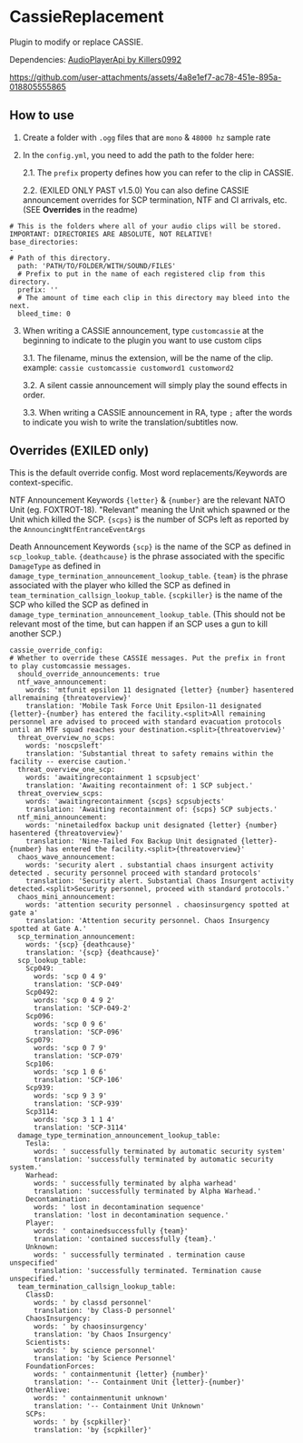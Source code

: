 # CassieReplacement
 Plugin to modify or replace CASSIE.

Dependencies:
[AudioPlayerApi by Killers0992](https://github.com/Killers0992/AudioPlayerApi/)


https://github.com/user-attachments/assets/4a8e1ef7-ac78-451e-895a-018805555865

## How to use
1. Create a folder with `.ogg` files that are `mono` & `48000 hz` sample rate

2. In the `config.yml`, you need to add the path to the folder here:

   2.1. The `prefix` property defines how you can refer to the clip in CASSIE.
	 
	 2.2. (EXILED ONLY PAST v1.5.0) You can also define CASSIE announcement overrides for SCP termination, NTF and CI arrivals, etc. (SEE **Overrides** in the readme)
```
# This is the folders where all of your audio clips will be stored. IMPORTANT: DIRECTORIES ARE ABSOLUTE, NOT RELATIVE!
base_directories:
-
# Path of this directory.
  path: 'PATH/TO/FOLDER/WITH/SOUND/FILES'
  # Prefix to put in the name of each registered clip from this directory.
  prefix: ''
  # The amount of time each clip in this directory may bleed into the next.
  bleed_time: 0
```
 
3. When writing a CASSIE announcement, type `customcassie` at the beginning to indicate to the plugin you want to use custom clips

   3.1. The filename, minus the extension, will be the name of the clip.
example: `cassie customcassie customword1 customword2`

   3.2. A silent cassie announcement will simply play the sound effects in order.
	 
	 3.3. When writing a CASSIE announcement in RA, type `;` after the words to indicate you wish to write the translation/subtitles now.

## Overrides (EXILED only)

This is the default override config.
Most word replacements/Keywords are context-specific.

NTF Announcement Keywords
`{letter}` & `{number}` are the relevant NATO Unit (eg. FOXTROT-18). "Relevant" meaning the Unit which spawned or the Unit which killed the SCP.
`{scps}` is the number of SCPs left as reported by the `AnnouncingNtfEntranceEventArgs`

Death Announcement Keywords
`{scp}` is the name of the SCP as defined in `scp_lookup_table`.
`{deathcause}` is the phrase associated with the specific `DamageType` as defined in `damage_type_termination_announcement_lookup_table`.
`{team}` is the phrase associated with the player who killed the SCP as defined in `team_termination_callsign_lookup_table`.
`{scpkiller}` is the name of the SCP who killed the SCP as defined in `damage_type_termination_announcement_lookup_table`. (This should not be relevant most of the time, but can happen if an SCP uses a gun to kill another SCP.)
```
cassie_override_config:
# Whether to override these CASSIE messages. Put the prefix in front to play customcassie messages.
  should_override_announcements: true
  ntf_wave_announcement:
    words: 'mtfunit epsilon 11 designated {letter} {number} hasentered allremaining {threatoverview}'
    translation: 'Mobile Task Force Unit Epsilon-11 designated {letter}-{number} has entered the facility.<split>All remaining personnel are advised to proceed with standard evacuation protocols until an MTF squad reaches your destination.<split>{threatoverview}'
  threat_overview_no_scps:
    words: 'noscpsleft'
    translation: 'Substantial threat to safety remains within the facility -- exercise caution.'
  threat_overview_one_scp:
    words: 'awaitingrecontainment 1 scpsubject'
    translation: 'Awaiting recontainment of: 1 SCP subject.'
  threat_overview_scps:
    words: 'awaitingrecontainment {scps} scpsubjects'
    translation: 'Awaiting recontainment of: {scps} SCP subjects.'
  ntf_mini_announcement:
    words: 'ninetailedfox backup unit designated {letter} {number} hasentered {threatoverview}'
    translation: 'Nine-Tailed Fox Backup Unit designated {letter}-{number} has entered the facility.<split>{threatoverview}'
  chaos_wave_announcement:
    words: 'security alert . substantial chaos insurgent activity detected . security personnel proceed with standard protocols'
    translation: 'Security alert. Substantial Chaos Insurgent activity detected.<split>Security personnel, proceed with standard protocols.'
  chaos_mini_announcement:
    words: 'attention security personnel . chaosinsurgency spotted at gate a'
    translation: 'Attention security personnel. Chaos Insurgency spotted at Gate A.'
  scp_termination_announcement:
    words: '{scp} {deathcause}'
    translation: '{scp} {deathcause}'
  scp_lookup_table:
    Scp049:
      words: 'scp 0 4 9'
      translation: 'SCP-049'
    Scp0492:
      words: 'scp 0 4 9 2'
      translation: 'SCP-049-2'
    Scp096:
      words: 'scp 0 9 6'
      translation: 'SCP-096'
    Scp079:
      words: 'scp 0 7 9'
      translation: 'SCP-079'
    Scp106:
      words: 'scp 1 0 6'
      translation: 'SCP-106'
    Scp939:
      words: 'scp 9 3 9'
      translation: 'SCP-939'
    Scp3114:
      words: 'scp 3 1 1 4'
      translation: 'SCP-3114'
  damage_type_termination_announcement_lookup_table:
    Tesla:
      words: ' successfully terminated by automatic security system'
      translation: 'successfully terminated by automatic security system.'
    Warhead:
      words: ' successfully terminated by alpha warhead'
      translation: 'successfully terminated by Alpha Warhead.'
    Decontamination:
      words: ' lost in decontamination sequence'
      translation: 'lost in decontamination sequence.'
    Player:
      words: ' containedsuccessfully {team}'
      translation: 'contained successfully {team}.'
    Unknown:
      words: ' successfully terminated . termination cause unspecified'
      translation: 'successfully terminated. Termination cause unspecified.'
  team_termination_callsign_lookup_table:
    ClassD:
      words: ' by classd personnel'
      translation: 'by Class-D personnel'
    ChaosInsurgency:
      words: ' by chaosinsurgency'
      translation: 'by Chaos Insurgency'
    Scientists:
      words: ' by science personnel'
      translation: 'by Science Personnel'
    FoundationForces:
      words: ' containmentunit {letter} {number}'
      translation: '-- Containment Unit {letter}-{number}'
    OtherAlive:
      words: ' containmentunit unknown'
      translation: '-- Containment Unit Unknown'
    SCPs:
      words: ' by {scpkiller}'
      translation: 'by {scpkiller}'
```